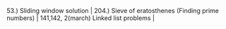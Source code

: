 53.) Sliding window solution |
204.) Sieve of eratosthenes (Finding prime numbers) |
141,142, 2(march) Linked list problems |
